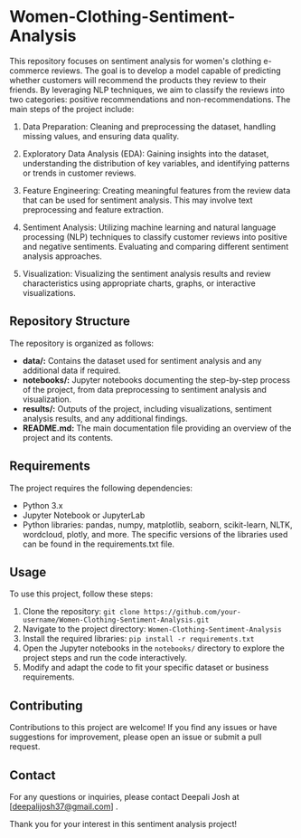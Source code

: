 # Women-Clothing-Sentiment-Analysis
This repository focuses on sentiment analysis for women's clothing e-commerce reviews. The goal is to develop a model capable of predicting whether customers will recommend the products they review to their friends. By leveraging NLP techniques, we aim to classify the reviews into two categories: positive recommendations and non-recommendations.
 The main steps of the project include:

1. Data Preparation: Cleaning and preprocessing the dataset, handling missing values, and ensuring data quality.

2. Exploratory Data Analysis (EDA): Gaining insights into the dataset, understanding the distribution of key variables, and identifying patterns or trends in customer reviews.

3. Feature Engineering: Creating meaningful features from the review data that can be used for sentiment analysis. This may involve text preprocessing and feature extraction.

4. Sentiment Analysis: Utilizing machine learning and natural language processing (NLP) techniques to classify customer reviews into positive and negative sentiments. Evaluating and comparing different sentiment analysis approaches.

5. Visualization: Visualizing the sentiment analysis results and review characteristics using appropriate charts, graphs, or interactive visualizations.

## Repository Structure

The repository is organized as follows:

- **data/:** Contains the dataset used for sentiment analysis and any additional data if required.
- **notebooks/:** Jupyter notebooks documenting the step-by-step process of the project, from data preprocessing to sentiment analysis and visualization.
- **results/:** Outputs of the project, including visualizations, sentiment analysis results, and any additional findings.
- **README.md:** The main documentation file providing an overview of the project and its contents.

## Requirements

The project requires the following dependencies:

- Python 3.x
- Jupyter Notebook or JupyterLab
- Python libraries: pandas, numpy, matplotlib, seaborn, scikit-learn, NLTK, wordcloud, plotly, and more. The specific versions of the libraries used can be found in the requirements.txt file.

## Usage

To use this project, follow these steps:

1. Clone the repository: `git clone https://github.com/your-username/Women-Clothing-Sentiment-Analysis.git`
2. Navigate to the project directory: `Women-Clothing-Sentiment-Analysis`
3. Install the required libraries: `pip install -r requirements.txt`
4. Open the Jupyter notebooks in the `notebooks/` directory to explore the project steps and run the code interactively.
5. Modify and adapt the code to fit your specific dataset or business requirements.

## Contributing

Contributions to this project are welcome! If you find any issues or have suggestions for improvement, please open an issue or submit a pull request.

## Contact

For any questions or inquiries, please contact Deepali Josh at [deepalijosh37@gmail.com] .

Thank you for your interest in this sentiment analysis project!
